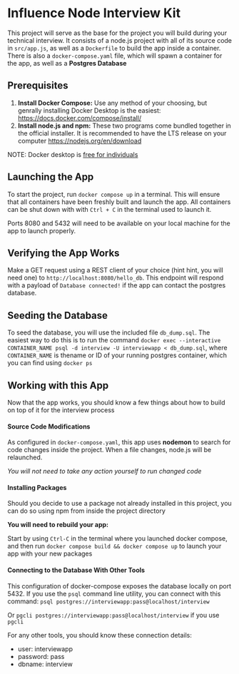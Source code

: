 # Influence Node Interview Kit

This project will serve as the base for the project you will build during your
technical interview. It consists of a node.js project with all of its source
code in `src/app.js`, as well as a `Dockerfile` to build the app inside a container.
There is also a `docker-compose.yaml` file, which will spawn  a container for
the app, as well as a **Postgres Database**

## Prerequisites
1. **Install Docker Compose:** Use any method of your choosing, but genrally installing Docker Desktop is the easiest: https://docs.docker.com/compose/install/
2. **Install node.js and npm:** These two programs come bundled together in the official installer. It is recommended to have the LTS release on your computer https://nodejs.org/en/download

NOTE: Docker desktop is [free for individuals](https://docs.docker.com/subscription/desktop-license/#:~:text=Docker%20Desktop%20is%20free%20for,also%20required%20for%20government%20entities.)


## Launching the App
To start the project, run `docker compose up` in a
terminal. This will ensure that all containers have been freshly built and
launch the app. All containers can be shut down with with `Ctrl + C` in the
terminal used to launch it.

Ports 8080 and 5432 will need to be available on your local machine for the app to launch properly.

## Verifying the App Works
Make a GET request using a REST client of your choice (hint hint, you will need
one) to `http://localhost:8080/hello_db`. This endpoint will respond with a
payload of `Database connected!` if the app can contact the postgres database.

## Seeding the Database
To seed the database, you will use the included file `db_dump.sql`. The easiest
way to do this is to run the command
`docker exec --interactive CONTAINER_NAME psql -d interview -U interviewapp < db_dump.sql`, where `CONTAINER_NAME` is thename or ID of your running postgres container, which you can 
find using `docker ps`

## Working with this App
Now that the app works, you should know a few things about how to build on top of it for the interview process

#### Source Code Modifications
As configured in `docker-compose.yaml`, this app uses **nodemon** to search for code changes inside the project. When a file changes, node.js will be relaunched.

*You will not need to take any action yourself to run changed code*
#### Installing Packages
Should you decide to use a package not already installed in this project, you can do so using npm from inside the project directory

**You will need to rebuild your app:**

Start by using `Ctrl-C` in the terminal where you launched docker compose, and then run `docker compose build && docker compose up` to launch your app with your new packages

#### Connecting to the Database With Other Tools
This configuration of docker-compose exposes the database locally on port 5432. If you use the `psql` command line utility, you can connect with this command:
`psql postgres://interviewapp:pass@localhost/interview`

Or `pgcli postgres://interviewapp:pass@localhost/interview` if you use `pgcli`

For any other tools, you should know these connection details:
 - user: interviewapp
 - password: pass
 - dbname: interview